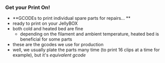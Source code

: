 ### Get your Print On!
- **GCODEs to print individual spare parts for repairs... **
- ready to print on your JellyBOX
- both cold and heated bed are fine
  - depending on the filament and ambient temperature, heated bed is beneficial for some parts
- these are the gcodes we use for production
- well, we usually plate the parts many time (to print 16 clips at a time for example), but it's _equivalent gcode_
